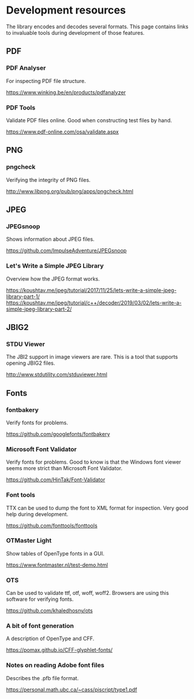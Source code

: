 # Development resources

The library encodes and decodes several formats. This page contains links to
invaluable tools during development of those features.

## PDF

### PDF Analyser
For inspecting PDF file structure.

https://www.winking.be/en/products/pdfanalyzer

### PDF Tools
Validate PDF files online. Good when constructing test files by hand.

https://www.pdf-online.com/osa/validate.aspx


## PNG

### pngcheck
Verifying the integrity of PNG files.

http://www.libpng.org/pub/png/apps/pngcheck.html


## JPEG

### JPEGsnoop
Shows information about JPEG files.

https://github.com/ImpulseAdventure/JPEGsnoop

### Let's Write a Simple JPEG Library
Overview how the JPEG format works.

https://koushtav.me/jpeg/tutorial/2017/11/25/lets-write-a-simple-jpeg-library-part-1/
https://koushtav.me/jpeg/tutorial/c++/decoder/2019/03/02/lets-write-a-simple-jpeg-library-part-2/


## JBIG2

### STDU Viewer
The JBI2 support in image viewers are rare. This is a tool that supports opening JBIG2 files.

http://www.stdutility.com/stduviewer.html


## Fonts

### fontbakery
Verify fonts for problems.

https://github.com/googlefonts/fontbakery

### Microsoft Font Validator
Verify fonts for problems. Good to know is that the Windows font viewer seems more strict than Microsoft Font Validator.

https://github.com/HinTak/Font-Validator

### Font tools
TTX can be used to dump the font to XML format for inspection. Very good help during development.

https://github.com/fonttools/fonttools

### OTMaster Light
Show tables of OpenType fonts in a GUI.

https://www.fontmaster.nl/test-demo.html

### OTS
Can be used to validate ttf, otf, woff, woff2. Browsers are using this software for verifying fonts.

https://github.com/khaledhosny/ots

### A bit of font generation
A description of OpenType and CFF.

https://pomax.github.io/CFF-glyphlet-fonts/

### Notes on reading Adobe font files
Describes the .pfb file format.

https://personal.math.ubc.ca/~cass/piscript/type1.pdf
